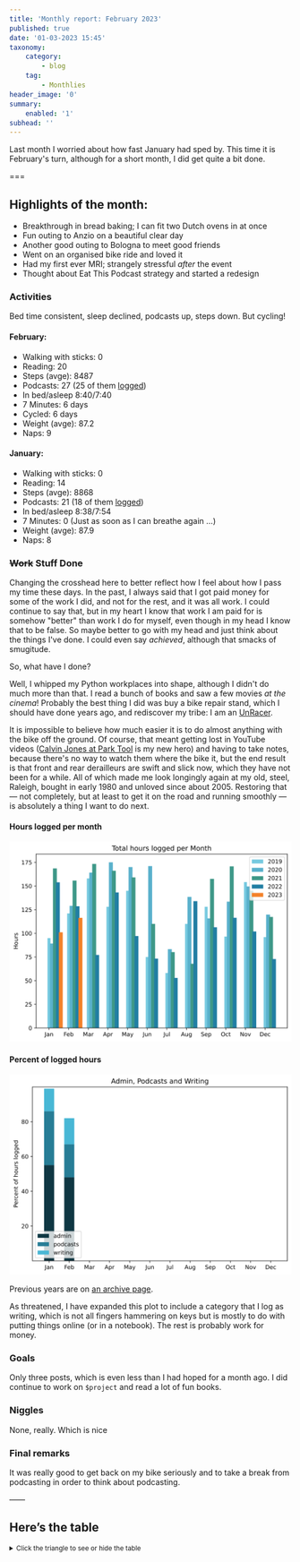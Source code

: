 ```yaml
---
title: 'Monthly report: February 2023'
published: true
date: '01-03-2023 15:45'
taxonomy:
    category:
        - blog
    tag:
        - Monthlies
header_image: '0'
summary:
    enabled: '1'
subhead: ''
---
```


Last month I worried about how fast January had sped by. This time it is February's turn, although for a short month, I did get quite a bit done.

===

## Highlights of the month:

- Breakthrough in bread baking; I can fit two Dutch ovens in at once
- Fun outing to Anzio on a beautiful clear day
- Another good outing to Bologna to meet good friends
- Went on an organised bike ride and loved it
- Had my first ever MRI; strangely stressful _after_ the event
- Thought about Eat This Podcast strategy and started a redesign

### Activities

Bed time consistent, sleep declined, podcasts up, steps down. But cycling!

#### February: 
* Walking with sticks: 0
* Reading: 20
* Steps (avge): 8487
* Podcasts: 27 (25 of them [logged](https://www.jeremycherfas.net/stream/))
* In bed/asleep 8:40/7:40
* 7 Minutes: 6 days
* Cycled: 6 days
* Weight (avge): 87.2
* Naps: 9

#### January: 
* Walking with sticks: 0
* Reading: 14
* Steps (avge): 8868
* Podcasts: 21 (18 of them [logged](https://www.jeremycherfas.net/stream/))
* In bed/asleep 8:38/7:54
* 7 Minutes: 0 (Just as soon as I can breathe again …)
* Weight (avge): 87.9
* Naps: 8

### ~~Work~~ Stuff Done

Changing the crosshead here to better reflect how I feel about how I pass my time these days. In the past, I always said that I got paid money for some of the work I did, and not for the rest, and it was all work. I could continue to say that, but in my heart I know that work I am paid for is somehow "better" than work I do for myself, even though in my head I know that to be false. So maybe better to go with my head and just think about the things I've done. I could even say _achieved_, although that smacks of smugitude.

So, what have I done?

Well, I whipped my Python workplaces into shape, although I didn't do much more than that. I read a bunch of books and saw a few movies _at the cinema_! Probably the best thing I did was buy a bike repair stand, which I should have done years ago, and rediscover my tribe: I am an [UnRacer](https://www.rivbike.com/pages/the-efficiency-ruse). 

It is impossible to believe how much easier it is to do almost anything with the bike off the ground. Of course, that meant getting lost in YouTube videos ([Calvin Jones at Park Tool](https://www.youtube.com/results?search_query=calvin+park+tool) is my new hero) and having to take notes, because there's no way to watch them where the bike it, but the end result is that front and rear derailleurs are swift and slick now, which they have not been for a while. All of which made me look longingly again at my old, steel, Raleigh, bought in early 1980 and unloved since about 2005. Restoring that — not completely, but at least to get it on the road and running smoothly — is absolutely a thing I want to do next. 

#### Hours logged per month

![Graph of total hours worked each month since January 2019](hours-logged-2019-2023-02.svg)

#### Percent of logged hours

![Percentage of hours logged for Admin, Podcasts and Writing](percents-2023.svg)

Previous years are on [an archive page](https://jeremycherfas.net/blog/working-life).

As threatened, I have expanded this plot to include a category that I log as writing, which is not all fingers hammering on keys but is mostly to do with putting things online (or in a notebook). The rest is probably work for money.

### Goals

Only three posts, which is even less than I had hoped for a month ago. I did continue to work on `$project` and read a lot of fun books.

### Niggles

None, really. Which is nice

### Final remarks

It was really good to get back on my bike seriously and to take a break from podcasting in order to think about podcasting.

——

## Here’s the table
<details>
<summary style="font-size: smaller;">Click the triangle to see or hide the table</summary>
<table class="worktable">
<thead>
<tr>
<th style="text-align: right;" class="bigrow">Month</th>
<th style="text-align: center;" class="bigrow">Total</th>
<th style="text-align: center;" class="smallrow">Daily</th>
<th style="text-align: center;"class="smallrow">Admin %</th>
<th style="text-align: center;"class="smallrow">ETP %</th>
<th style="text-align: center;"class="smallrow">Writing %</th>
<th style="text-align: center;"class="smallrow">Other %</th>
</tr>
</thead>
<tbody>
<tr>
<td style="text-align: right;">02</td>
<td style="text-align: center;">116.3</td>
<td style="text-align: center;">4.8</td>
<td style="text-align: center;">48</td>
<td style="text-align: center;">19</td>
<td style="text-align: center;">15</td>
<td style="text-align: center;">18</td>
</tr>

<tr>
<td style="text-align: right;">2023-01</td>
<td style="text-align: center;">101.0</td>
<td style="text-align: center;">4.8</td>
<td style="text-align: center;">53</td>
<td style="text-align: center;">31</td>
<td style="text-align: center;">13</td>
<td style="text-align: center;">3</td>
</tr>
</tbody>
</table>
</details>
